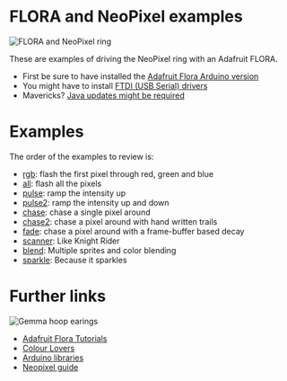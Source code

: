 FLORA and NeoPixel examples
=====
![FLORA and NeoPixel ring](http://farm3.staticflickr.com/2854/11277698765_913be823ee_z.jpg)

These are examples of driving the NeoPixel ring with an Adafruit FLORA.

* First be sure to have installed the [Adafruit Flora Arduino version](http://learn.adafruit.com/getting-started-with-flora/download-software)
* You might have to install [FTDI (USB Serial) drivers](http://www.ftdichip.com/Drivers/VCP.htm)
* Mavericks?  [Java updates might be required](http://support.apple.com/kb/dl1572)

Examples
=====
The order of the examples to review is:

* [rgb](https://raw.github.com/osresearch/flora/master/rgb/rgb.ino): flash the first pixel through red, green and blue
* [all](https://raw.github.com/osresearch/flora/master/all/all.ino): flash all the pixels
* [pulse](https://raw.github.com/osresearch/flora/master/pulse/pulse.ino): ramp the intensity up
* [pulse2](https://raw.github.com/osresearch/flora/master/pulse2/pulse2.ino): ramp the intensity up and down
* [chase](https://raw.github.com/osresearch/flora/master/chase/chase.ino): chase a single pixel around
* [chase2](https://raw.github.com/osresearch/flora/master/chase2/chase2.ino): chase a pixel around with hand written trails
* [fade](https://raw.github.com/osresearch/flora/master/fade/fade.ino): chase a pixel around with a frame-buffer based decay
* [scanner](https://raw.github.com/osresearch/flora/master/scanner/scanner.ino): Like Knight Rider
* [blend](https://raw.github.com/osresearch/flora/master/blend/blend.ino): Multiple sprites and color blending
* [sparkle](https://raw.github.com/osresearch/flora/master/sparkle/sparkle.ino): Because it sparkles

Further links
====
![Gemma hoop earings ](http://learn.adafruit.com/system/assets/assets/000/010/991/small360/flora_Risa_Rose_Gemma_Hoop_Earrings_Adafruit.jpg?1379376776)
* [Adafruit Flora Tutorials](http://learn.adafruit.com/category/flora)
* [Colour Lovers](http://colourlovers.com)
* [Arduino libraries](http://arduino.cc)
* [Neopixel guide](http://learn.adafruit.com/adafruit-neopixel-uberguide)

